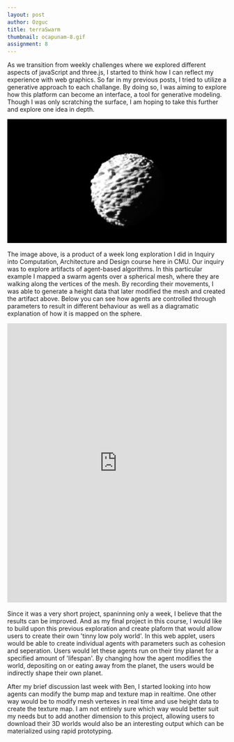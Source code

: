 ```yaml
---
layout: post
author: Ozguc
title: terraSwarm
thumbnail: ocapunam-8.gif
assignment: 8
---
```


As we transition from weekly challenges where we explored different aspects of javaScript and three.js, I started to think how I can reflect my experience with web graphics. So far in my previous posts, I tried to utilize a generative approach to each challange. By doing so, I was aiming to explore how this platform can become an interface, a tool for generative modeling. Though I was only scratching the surface, I am hoping to take this further and explore one idea in depth.

<img class="point_images" src="/img/ocapunam/ocapunam_8_1.jpg">

The image above, is a product of a week long exploration I did in Inquiry into Computation, Architecture and Design course here in CMU. Our inquiry was to explore artifacts of agent-based algorithms. In this particular example I mapped a swarm agents over a spherical mesh, where they are walking along the vertices of the mesh. By recording their movements, I was able to generate a height data that later modified the mesh and created the artifact above. Below you can see how agents are controlled through parameters to result in different behaviour as well as a diagramatic explanation of how it is mapped on the sphere.

<iframe src="https://player.vimeo.com/video/241810263?title=0&byline=0&portrait=0" width="100%" height="640" frameborder="0" webkitallowfullscreen mozallowfullscreen allowfullscreen></iframe>

Since it was a very short project, spaninning only a week, I believe that the results can be improved. And as my final project in this course, I would like to build upon this previous exploration and create plaform that would allow users to create their own 'tinny low poly world'. In this web applet, users would be able to create individual agents with parameters such as cohesion and seperation. Users would let these agents run on their tiny planet for a specified amount of 'lifespan'. By changing how the agent modifies the world, depositing on or eating away from the planet, the users would be indirectly shape their own planet.

After my brief discussion last week with Ben, I started looking into how agents can modify the bump map and texture map in realtime. One other way would be to modify mesh vertexes in real time and use height data to create the texture map. I am not entirely sure which way would better suit my needs but to add another dimension to this project, allowing users to download their 3D worlds would also be an interesting output which can be materialized using rapid prototyping.
